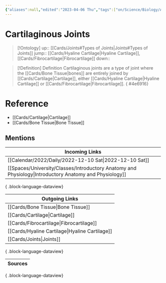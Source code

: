 ```yaml
---
{"aliases":null,"edited":"2023-04-06 Thu","tags":["on/Science/Biology/Anatomy"],"date created":"2022-12-10 Sat","dg-publish":true,"permalink":"/cards/cartilaginous-joints/","dgPassFrontmatter":true}
---
```


# Cartilaginous Joints

> [!Ontology]
> up:: [[Cards/Joints#Types of Joints\|Joints#Types of Joints]]
> jump:: [[Cards/Hyaline Cartilage\|Hyaline Cartilage]], [[Cards/Fibrocartilage\|Fibrocartilage]]
> down:: 

> [!Definition] Definition
> Cartilaginous joints are a type of joint where the [[Cards/Bone Tissue\|bones]] are entirely joined by [[Cards/Cartilage\|Cartilage]], either [[Cards/Hyaline Cartilage\|Hyaline Cartilage]] or [[Cards/Fibrocartilage\|Fibrocartilage]].
{ #4e6916}


# Reference

- [[Cards/Cartilage\|Cartilage]]
- [[Cards/Bone Tissue\|Bone Tissue]]

## Mentions

| Incoming Links                                                                                            |
| --------------------------------------------------------------------------------------------------------- |
| [[Calendar/2022/Daily/2022-12-10 Sat\|2022-12-10 Sat]]                                                 |
| [[Spaces/University/Classes/Introductory Anatomy and Physiology\|Introductory Anatomy and Physiology]] |

{ .block-language-dataview}

| Outgoing Links                                    |
| ------------------------------------------------- |
| [[Cards/Bone Tissue\|Bone Tissue]]             |
| [[Cards/Cartilage\|Cartilage]]                 |
| [[Cards/Fibrocartilage\|Fibrocartilage]]       |
| [[Cards/Hyaline Cartilage\|Hyaline Cartilage]] |
| [[Cards/Joints\|Joints]]                       |

{ .block-language-dataview}

| Sources |
| ------- |

{ .block-language-dataview}